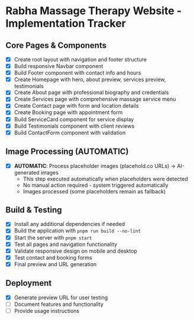 # Rabha Massage Therapy Website - Implementation Tracker

## Core Pages & Components
- [x] Create root layout with navigation and footer structure
- [x] Build responsive Navbar component
- [x] Build Footer component with contact info and hours
- [x] Create Homepage with hero, about preview, services preview, testimonials
- [x] Create About page with professional biography and credentials
- [x] Create Services page with comprehensive massage service menu
- [x] Create Contact page with form and location details
- [x] Create Booking page with appointment form
- [x] Build ServiceCard component for service display
- [x] Build Testimonials component with client reviews
- [x] Build ContactForm component with validation

## Image Processing (AUTOMATIC)
- [x] **AUTOMATIC**: Process placeholder images (placehold.co URLs) → AI-generated images
  - This step executed automatically when placeholders were detected
  - No manual action required - system triggered automatically
  - Images processed (some placeholders remain as fallback)

## Build & Testing
- [x] Install any additional dependencies if needed
- [x] Build the application with `pnpm run build --no-lint`
- [x] Start the server with `pnpm start`
- [x] Test all pages and navigation functionality
- [x] Validate responsive design on mobile and desktop
- [x] Test contact and booking forms
- [x] Final preview and URL generation

## Deployment
- [x] Generate preview URL for user testing
- [ ] Document features and functionality
- [ ] Provide usage instructions